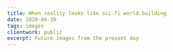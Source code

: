 ```yaml
---
title: When reality looks like sci-fi world building
date: 2020-04-30
tags: images
clientwork: public
excerpt: Future images from the present day
---
```

<p><!-- wp:image {"id":179,"sizeSlug":"large"} --></p>
<figure class="wp-block-image size-large"><img src="{{ site.baseurl }}/assets/13bc8c20-26ff-4d8e-993a-a29442016d3d-1024x768.jpg" alt="" class="wp-image-179" /></figure>
<p><!-- /wp:image --></p>
